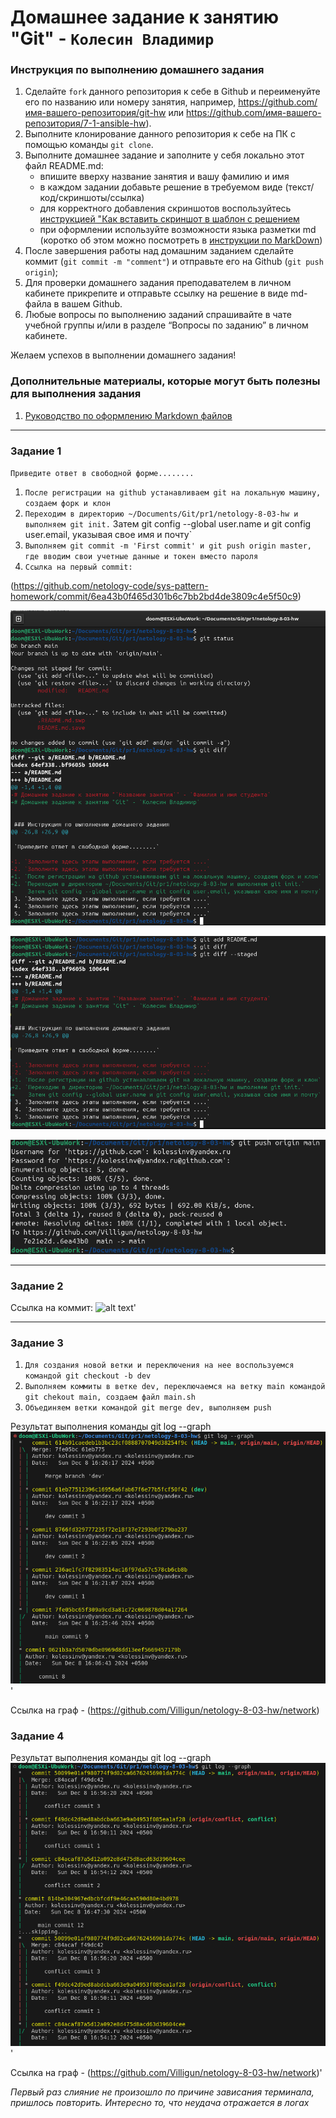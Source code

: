 # Домашнее задание к занятию "Git" - `Колесин Владимир`


### Инструкция по выполнению домашнего задания

   1. Сделайте `fork` данного репозитория к себе в Github и переименуйте его по названию или номеру занятия, например, https://github.com/имя-вашего-репозитория/git-hw или  https://github.com/имя-вашего-репозитория/7-1-ansible-hw).
   2. Выполните клонирование данного репозитория к себе на ПК с помощью команды `git clone`.
   3. Выполните домашнее задание и заполните у себя локально этот файл README.md:
      - впишите вверху название занятия и вашу фамилию и имя
      - в каждом задании добавьте решение в требуемом виде (текст/код/скриншоты/ссылка)
      - для корректного добавления скриншотов воспользуйтесь [инструкцией "Как вставить скриншот в шаблон с решением](https://github.com/netology-code/sys-pattern-homework/blob/main/screen-instruction.md)
      - при оформлении используйте возможности языка разметки md (коротко об этом можно посмотреть в [инструкции  по MarkDown](https://github.com/netology-code/sys-pattern-homework/blob/main/md-instruction.md))
   4. После завершения работы над домашним заданием сделайте коммит (`git commit -m "comment"`) и отправьте его на Github (`git push origin`);
   5. Для проверки домашнего задания преподавателем в личном кабинете прикрепите и отправьте ссылку на решение в виде md-файла в вашем Github.
   6. Любые вопросы по выполнению заданий спрашивайте в чате учебной группы и/или в разделе “Вопросы по заданию” в личном кабинете.
   
Желаем успехов в выполнении домашнего задания!
   
### Дополнительные материалы, которые могут быть полезны для выполнения задания

1. [Руководство по оформлению Markdown файлов](https://gist.github.com/Jekins/2bf2d0638163f1294637#Code)

---

### Задание 1

`Приведите ответ в свободной форме........`

1. `После регистрации на github устанавливаем git на локальную машину, создаем форк и клон`
2. `Переходим в директорию ~/Documents/Git/pr1/netology-8-03-hw и выполняем git init.`
    Затем git config --global user.name и git config user.email, указывая свое имя и почту`
3. `Выполняем git commit -m 'First commit' и git push origin master, где вводим свои учетные данные и токен вместо пароля`
4. `Ссылка на первый commit:`

(https://github.com/netology-code/sys-pattern-homework/commit/6ea43b0f465d301b6c7bb2bd4de3809c4e5f50c9)

![alt text](https://github.com/Villigun/netology-8-03-hw/blob/main/img/hw-8-03-1-1.png)

![alt text](https://github.com/Villigun/netology-8-03-hw/blob/main/img/hw-8-03-1-2.png)

![alt text](https://github.com/Villigun/netology-8-03-hw/blob/main/img/hw-8-03-1-3.png)

---

### Задание 2

Ссылка на коммит:
![alt text](https://github.com/Villigun/netology-8-03-hw/blob/main/.gitignore)'

---

### Задание 3

1. `Для создания новой ветки и переключения на нее воспользуемся командой git checkout -b dev`
2. `Выполняем коммиты в ветке dev, переключаемся на ветку main командой git chekout main, создаем файл main.sh`
3. `Объединяем ветки командой git merge dev, выполняем push`

Результат выполнения команды git log --graph
![alt text](https://github.com/Villigun/netology-8-03-hw/blob/main/img/hw-8-03-3-1.png)'

Ссылка на граф - (https://github.com/Villigun/netology-8-03-hw/network)

### Задание 4

Результат выполнения команды git log --graph
![alt text](https://github.com/Villigun/netology-8-03-hw/blob/main/img/hw-8-03-4-1.png)'

Ссылка на граф - (https://github.com/Villigun/netology-8-03-hw/network)'

*Первый раз слияние не произошло по причине зависания терминала, пришлось повторить. Интересно то, что неудача отражается в логах*